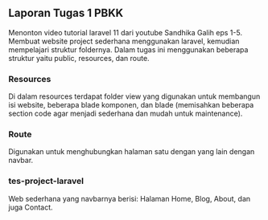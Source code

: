## Laporan Tugas 1 PBKK
Menonton video tutorial laravel 11 dari youtube Sandhika Galih eps 1-5.
Membuat website project sederhana menggunakan laravel, kemudian mempelajari struktur foldernya. Dalam tugas ini menggunakan beberapa struktur yaitu public, resources, dan route.

### Resources
Di dalam resources terdapat folder view yang digunakan untuk membangun isi website, beberapa blade komponen, dan blade (memisahkan beberapa section code agar menjadi sederhana dan mudah untuk maintenance).

### Route 
Digunakan untuk menghubungkan halaman satu dengan yang lain dengan navbar.

### tes-project-laravel
Web sederhana yang navbarnya berisi: Halaman Home, Blog, About, dan juga Contact.
